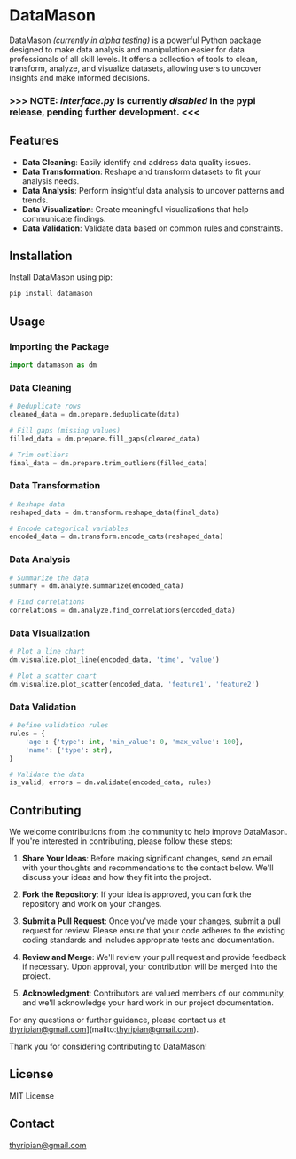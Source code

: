 
# DataMason

DataMason _(currently in alpha testing)_ is a powerful Python package designed to make data analysis and manipulation easier for data professionals of all skill levels. It offers a collection of tools to clean, transform, analyze, and visualize datasets, allowing users to uncover insights and make informed decisions.

###         >>> NOTE: _interface.py_ is currently _disabled_ in the pypi release, pending further development. <<<

## Features

- **Data Cleaning**: Easily identify and address data quality issues.
- **Data Transformation**: Reshape and transform datasets to fit your analysis needs.
- **Data Analysis**: Perform insightful data analysis to uncover patterns and trends.
- **Data Visualization**: Create meaningful visualizations that help communicate findings.
- **Data Validation**: Validate data based on common rules and constraints.

## Installation

Install DataMason using pip:

```bash
pip install datamason
```

## Usage

### Importing the Package

```python
import datamason as dm
```

### Data Cleaning

```python
# Deduplicate rows
cleaned_data = dm.prepare.deduplicate(data)

# Fill gaps (missing values)
filled_data = dm.prepare.fill_gaps(cleaned_data)

# Trim outliers
final_data = dm.prepare.trim_outliers(filled_data)
```

### Data Transformation

```python
# Reshape data
reshaped_data = dm.transform.reshape_data(final_data)

# Encode categorical variables
encoded_data = dm.transform.encode_cats(reshaped_data)
```

### Data Analysis

```python
# Summarize the data
summary = dm.analyze.summarize(encoded_data)

# Find correlations
correlations = dm.analyze.find_correlations(encoded_data)
```

### Data Visualization

```python
# Plot a line chart
dm.visualize.plot_line(encoded_data, 'time', 'value')

# Plot a scatter chart
dm.visualize.plot_scatter(encoded_data, 'feature1', 'feature2')
```

### Data Validation

```python
# Define validation rules
rules = {
    'age': {'type': int, 'min_value': 0, 'max_value': 100},
    'name': {'type': str},
}

# Validate the data
is_valid, errors = dm.validate(encoded_data, rules)
```

## Contributing

We welcome contributions from the community to help improve DataMason. If you're interested in contributing, please follow these steps:

1. **Share Your Ideas**: Before making significant changes, send an email with your thoughts and recommendations to the contact below. We'll discuss your ideas and how they fit into the project.

2. **Fork the Repository**: If your idea is approved, you can fork the repository and work on your changes.

3. **Submit a Pull Request**: Once you've made your changes, submit a pull request for review. Please ensure that your code adheres to the existing coding standards and includes appropriate tests and documentation.

4. **Review and Merge**: We'll review your pull request and provide feedback if necessary. Upon approval, your contribution will be merged into the project.

5. **Acknowledgment**: Contributors are valued members of our community, and we'll acknowledge your hard work in our project documentation.

For any questions or further guidance, please contact us at thyripian@gmail.com](mailto:thyripian@gmail.com).

Thank you for considering contributing to DataMason!


## License

MIT License

## Contact

thyripian@gmail.com
